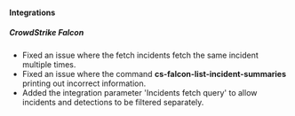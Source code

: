 
#### Integrations
##### CrowdStrike Falcon
- Fixed an issue where the fetch incidents fetch the same incident multiple times.
- Fixed an issue where the command **cs-falcon-list-incident-summaries** printing out incorrect information.
- Added the integration parameter 'Incidents fetch query' to allow incidents and detections to be filtered separately.